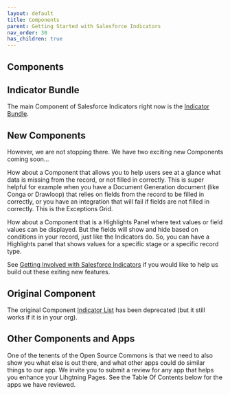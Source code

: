 ```yaml
---
layout: default
title: Components
parent: Getting Started with Salesforce Indicators
nav_order: 30
has_children: true
---
```


## Components

## Indicator Bundle
The main Component of Salesforce Indicators right now is the [Indicator Bundle](../setup-salesforce-indicators/indicator-bundle/).

## New Components
However, we are not stopping there. We have two exciting new Components coming soon...

How about a Component that allows you to help users see at a glance what data is missing from the record, or not filled in correctly. This is super helpful for example when you have a Document Generation document (like Conga or Drawloop) that relies on fields from the record to be filled in correctly, or you have an integration that will fail if fields are not filled in correctly. This is the Exceptions Grid.

How about a Component that is a Highlights Panel where text values or field values can be displayed. But the fields will show and hide based on conditions in your record, just like the Indicators do. So, you can have a Highlights panel that shows values for a specific stage or a specific record type.

See [Getting Involved with Salesforce Indicators](../getting-involved/) if you would like to help us build out these exiting new features.

## Original Component
The original Component [Indicator List](indicator-list) has been deprecated (but it still works if it is in your org).

## Other Components and Apps
One of the tenents of the Open Source Commons is that we need to also show you what else is out there, and what other apps could do similar things to our app. We invite you to submit a review for any app that helps you enhance your Lihgtning Pages. See the Table Of Contents below for the apps we have reviewed. 

